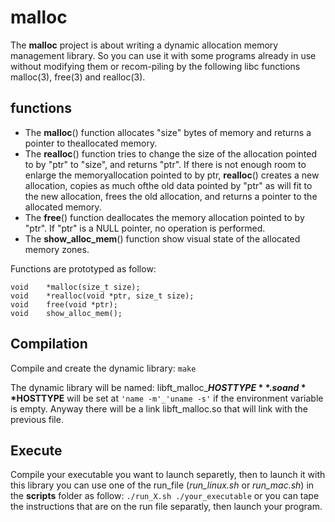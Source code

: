 # malloc

The **malloc** project is about writing a dynamic allocation memory management library. So you can use it with some programs already in use without modifying them or recom-piling by the following libc functions malloc(3), free(3) and realloc(3).

## functions

- The **malloc**() function allocates "size" bytes of memory and returns a pointer to theallocated memory.
- The **realloc**() function tries to change the size of the allocation pointed to by "ptr" to "size", and returns "ptr".
If there is not enough room to enlarge the memoryallocation pointed to by ptr, **realloc**() creates a new allocation, copies as much ofthe old data pointed by "ptr" as will fit to the new allocation, frees the old allocation, and returns a pointer to the allocated memory.
- The **free**() function deallocates the memory allocation pointed to by "ptr". If "ptr" is a NULL pointer, no operation is performed.
- The **show_alloc_mem**() function show visual state of the allocated memory zones.

Functions are prototyped as follow:
```
void    *malloc(size_t size);
void    *realloc(void *ptr, size_t size);
void    free(void *ptr);
void    show_alloc_mem();
```

## Compilation

Compile and create the dynamic library: `make`

The dynamic library will be named: libft_malloc_**$HOSTTYPE**.so and **$HOSTTYPE** will be set at `'name -m'_'uname -s'` if the environment variable is empty.
Anyway there will be a link libft_malloc.so that will link with the previous file.

## Execute

Compile your executable you want to launch separetly, then to launch it with this library you can use one of the run_file (*run_linux.sh* or *run_mac.sh*) in the **scripts** folder as follow: `./run_X.sh ./your_executable`
or you can tape the instructions that are on the run file separatly, then launch your program.
